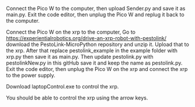 Connect the Pico W to the computer, then upload Sender.py and save it as main.py. Exit the code editor, then unplug the Pico W and replug it back to the computer.

Connect the Pico W on the xrp to the computer, Go to https://experientialrobotics.org/drive-an-xrp-robot-with-pestolink/ download the PestoLink-MicroPython repository and unzip it. Upload that to the xrp. After that replace pestolink_example in the example folder with xrp.py then save it as main.py. Then update pestolink.py with pestolinkNew.py in this gitHub save it and keep the name as pestolink.py. Exit the code editor, then unplug the Pico W on the xrp and connect the xrp to the power supply.

Download laptopControl.exe to control the xrp.

You should be able to control the xrp using the arrow keys.

